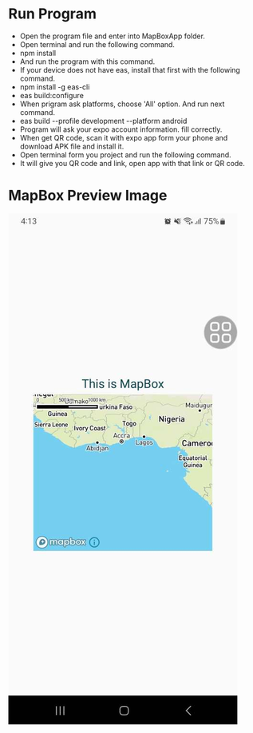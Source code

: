 <h1>Run Program</h1>
    <ul>
        <li>Open the program file and enter into MapBoxApp folder.</li>  
        <li>Open terminal and run the following command.</li>
        <li>npm install</li>
        <li>And run the program with this command.</li>  
        <li>If your device does not have eas, install that first with the following command.</li>
        <li>npm install -g eas-cli</li>
        <li>eas build:configure</li>
        <li>When prigram ask platforms, choose 'All' option. And run next command.</li>
        <li>eas build --profile development --platform android</li>
        <li>Program will ask your expo account information. fill correctly.</li>
        <li>When get QR code, scan it with expo app form your phone and download APK file and install it. </li>
        <li>Open terminal form you project and run the following command.</li> 
        <li>It will give you QR code and link, open app with that link or QR code.</li>
    </ul>

<h1>MapBox Preview Image</h1>
<img src="MapBoxApp/preview/img-mapbox-preview.png.JPEG" alt="MapBox Preview Image"/>
